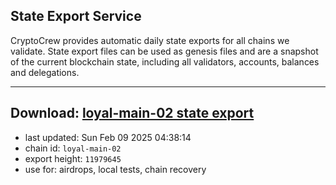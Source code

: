 ## State Export Service
CryptoCrew provides automatic daily state exports for all chains we validate. State export files can be used as genesis files and are a snapshot of the current blockchain state, including all validators, accounts, balances and delegations.

---
**Download: [loyal-main-02 state export](https://dl-eu2.ccvalidators.com/SERVICE/loyal/loyal-main-02_export_11979645.json)**
---

- last updated: Sun Feb 09 2025 04:38:14
- chain id: `loyal-main-02`
- export height: `11979645`
- use for: airdrops, local tests, chain recovery
